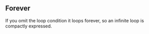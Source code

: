 Forever
-------

If you omit the loop condition it loops forever, so an infinite loop is compactly expressed.